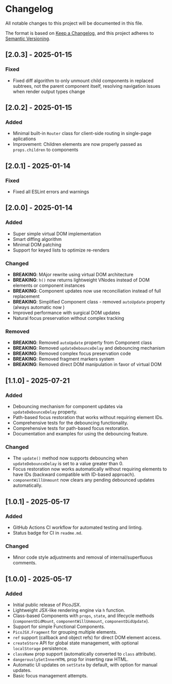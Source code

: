 # Changelog

All notable changes to this project will be documented in this file.

The format is based on [Keep a Changelog](https://keepachangelog.com/en/1.0.0/),
and this project adheres to [Semantic Versioning](https://semver.org/spec/v2.0.0.html).

## [2.0.3] - 2025-01-15
### Fixed
- Fixed diff algorithm to only unmount child components in replaced subtrees, not the parent component itself, resolving navigation issues when render output types change

## [2.0.2] - 2025-01-15
### Added
- Minimal built-in `Router` class for client-side routing in single-page aplications
- Improvement: Children elements are now properly passed as `props.children` to components

## [2.0.1] - 2025-01-14
### Fixed
- Fixed all ESLint errors and warnings

## [2.0.0] - 2025-01-14
### Added
- Super simple virtual DOM implementation
- Smart diffing algorithm
- Minimal DOM patching
- Support for keyed lists to optimize re-renders

### Changed
- **BREAKING**: MAjor rewrite using virtual DOM architecture
- **BREAKING**: `h()` now returns lightweight VNodes instead of DOM elements or component instances
- **BREAKING**: Component updates now use reconciliation instead of full replacement
- **BREAKING**: Simplified Component class - removed `autoUpdate` property (always automatic now )
- Improved performance with surgical DOM updates
- Natural focus preservation without complex tracking

### Removed
- **BREAKING**: Removed `autoUpdate` property from Component class
- **BREAKING**: Removed `updateDebounceDelay` and debouncing mechanism
- **BREAKING**: Removed complex focus preservation code
- **BREAKING**: Removed fragment markers system
- **BREAKING**: Removed direct DOM manipulation in favor of virtual DOM

## [1.1.0] - 2025-07-21
### Added
- Debouncing mechanism for component updates via `updateDebounceDelay` property.
- Path-based focus restoration that works without requiring element IDs.
- Comprehensive tests for the debouncing functionality.
- Comprehensive tests for path-based focus restoration.
- Documentation and examples for using the debouncing feature.

### Changed
- The `update()` method now supports debouncing when `updateDebounceDelay` is set to a value greater than 0.
- Focus restoration now works automatically without requiring elements to have IDs (backward compatible with ID-based approach).
- `componentWillUnmount` now clears any pending debounced updates automatically.

## [1.0.1] - 2025-05-17
### Added
- GitHub Actions CI workflow for automated testing and linting.
- Status badge for CI in `readme.md`.

### Changed
- Minor code style adjustments and removal of internal/superfluous comments.

## [1.0.0] - 2025-05-17
### Added
- Initial public release of PicoJSX.
- Lightweight JSX-like rendering engine via `h` function.
- Class-based Components with `props`, `state`, and lifecycle methods (`componentDidMount`, `componentWillUnmount`, `componentDidUpdate`).
- Support for simple Functional Components.
- `PicoJSX.Fragment` for grouping multiple elements.
- `ref` support (callback and object refs) for direct DOM element access.
- `createStore` API for global state management, with optional `localStorage` persistence.
- `className` prop support (automatically converted to `class` attribute).
- `dangerouslySetInnerHTML` prop for inserting raw HTML.
- Automatic UI updates on `setState` by default, with option for manual updates.
- Basic focus management attempts.
